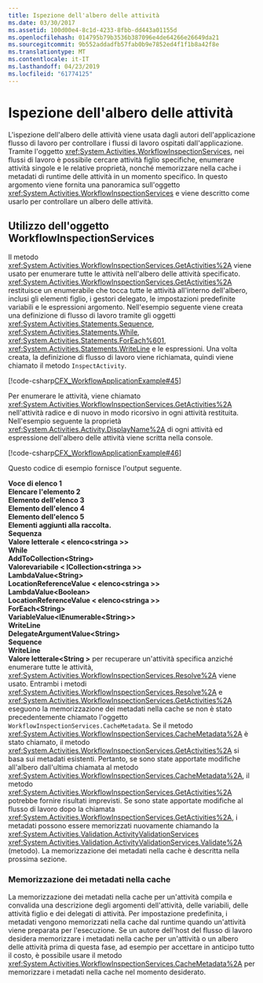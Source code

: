 ```yaml
---
title: Ispezione dell'albero delle attività
ms.date: 03/30/2017
ms.assetid: 100d00e4-8c1d-4233-8fbb-dd443a01155d
ms.openlocfilehash: 014795b79b3536b387096e4de64266e26649da21
ms.sourcegitcommit: 9b552addadfb57fab0b9e7852ed4f1f1b8a42f8e
ms.translationtype: MT
ms.contentlocale: it-IT
ms.lasthandoff: 04/23/2019
ms.locfileid: "61774125"
---
```

# <a name="activity-tree-inspection"></a>Ispezione dell'albero delle attività
L'ispezione dell'albero delle attività viene usata dagli autori dell'applicazione flusso di lavoro per controllare i flussi di lavoro ospitati dall'applicazione. Tramite l'oggetto <xref:System.Activities.WorkflowInspectionServices>, nei flussi di lavoro è possibile cercare attività figlio specifiche, enumerare attività singole e le relative proprietà, nonché memorizzare nella cache i metadati di runtime delle attività in un momento specifico. In questo argomento viene fornita una panoramica sull'oggetto <xref:System.Activities.WorkflowInspectionServices> e viene descritto come usarlo per controllare un albero delle attività.  
  
## <a name="using-workflowinspectionservices"></a>Utilizzo dell'oggetto WorkflowInspectionServices  
 Il metodo <xref:System.Activities.WorkflowInspectionServices.GetActivities%2A> viene usato per enumerare tutte le attività nell'albero delle attività specificato. <xref:System.Activities.WorkflowInspectionServices.GetActivities%2A> restituisce un enumerabile che tocca tutte le attività all'interno dell'albero, inclusi gli elementi figlio, i gestori delegato, le impostazioni predefinite variabili e le espressioni argomento. Nell'esempio seguente viene creata una definizione di flusso di lavoro tramite gli oggetti <xref:System.Activities.Statements.Sequence>, <xref:System.Activities.Statements.While>, <xref:System.Activities.Statements.ForEach%601>, <xref:System.Activities.Statements.WriteLine> e le espressioni. Una volta creata, la definizione di flusso di lavoro viene richiamata, quindi viene chiamato il metodo `InspectActivity`.  
  
 [!code-csharp[CFX_WorkflowApplicationExample#45](~/samples/snippets/csharp/VS_Snippets_CFX/cfx_workflowapplicationexample/cs/program.cs#45)]  
  
 Per enumerare le attività, viene chiamato <xref:System.Activities.WorkflowInspectionServices.GetActivities%2A> nell'attività radice e di nuovo in modo ricorsivo in ogni attività restituita. Nell'esempio seguente la proprietà <xref:System.Activities.Activity.DisplayName%2A> di ogni attività ed espressione dell'albero delle attività viene scritta nella console.  
  
 [!code-csharp[CFX_WorkflowApplicationExample#46](~/samples/snippets/csharp/VS_Snippets_CFX/cfx_workflowapplicationexample/cs/program.cs#46)]  
  
 Questo codice di esempio fornisce l'output seguente.  
  
 **Voce di elenco 1**  
**Elencare l'elemento 2**   
**Elemento dell'elenco 3**   
**Elemento dell'elenco 4**   
**Elemento dell'elenco 5**   
**Elementi aggiunti alla raccolta.**   
**Sequenza**   
 **Valore letterale < elenco\<stringa >>**  
 **While**  
 **AddToCollection\<String>**  
 **Valorevariabile < ICollection\<stringa >>**  
 **LambdaValue\<String>**  
 **LocationReferenceValue < elenco\<stringa >>**  
 **LambdaValue\<Boolean>**  
 **LocationReferenceValue < elenco\<stringa >>**  
 **ForEach\<String>**  
 **VariableValue<IEnumerable\<String>>**  
 **WriteLine**  
 **DelegateArgumentValue\<String>**  
 **Sequence**  
 **WriteLine**  
 **Valore letterale\<String >** per recuperare un'attività specifica anziché enumerare tutte le attività, <xref:System.Activities.WorkflowInspectionServices.Resolve%2A> viene usato. Entrambi i metodi <xref:System.Activities.WorkflowInspectionServices.Resolve%2A> e <xref:System.Activities.WorkflowInspectionServices.GetActivities%2A> eseguono la memorizzazione dei metadati nella cache se non è stato precedentemente chiamato l'oggetto `WorkflowInspectionServices.CacheMetadata`. Se il metodo <xref:System.Activities.WorkflowInspectionServices.CacheMetadata%2A> è stato chiamato, il metodo <xref:System.Activities.WorkflowInspectionServices.GetActivities%2A> si basa sui metadati esistenti. Pertanto, se sono state apportate modifiche all'albero dall'ultima chiamata al metodo <xref:System.Activities.WorkflowInspectionServices.CacheMetadata%2A>, il metodo <xref:System.Activities.WorkflowInspectionServices.GetActivities%2A> potrebbe fornire risultati imprevisti. Se sono state apportate modifiche al flusso di lavoro dopo la chiamata <xref:System.Activities.WorkflowInspectionServices.GetActivities%2A>, i metadati possono essere memorizzati nuovamente chiamando la <xref:System.Activities.Validation.ActivityValidationServices> <xref:System.Activities.Validation.ActivityValidationServices.Validate%2A> (metodo). La memorizzazione dei metadati nella cache è descritta nella prossima sezione.  
  
### <a name="caching-metadata"></a>Memorizzazione dei metadati nella cache  
 La memorizzazione dei metadati nella cache per un'attività compila e convalida una descrizione degli argomenti dell'attività, delle variabili, delle attività figlio e dei delegati di attività. Per impostazione predefinita, i metadati vengono memorizzati nella cache dal runtime quando un'attività viene preparata per l'esecuzione. Se un autore dell'host del flusso di lavoro desidera memorizzare i metadati nella cache per un'attività o un albero delle attività prima di questa fase, ad esempio per accettare in anticipo tutto il costo, è possibile usare il metodo <xref:System.Activities.WorkflowInspectionServices.CacheMetadata%2A> per memorizzare i metadati nella cache nel momento desiderato.
